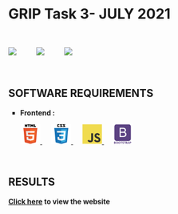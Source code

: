 # GRIP Task 3- JULY 2021

<br>

![](https://img.shields.io/github/forks/Candida18/GRIP?style=for-the-badge) &emsp; &emsp;
![](https://img.shields.io/github/stars/Candida18/GRIP?style=for-the-badge) &emsp; &emsp;
![](https://img.shields.io/github/license/Candida18/GRIP?style=for-the-badge) &emsp; &emsp;

<br>

## SOFTWARE REQUIREMENTS
<ul type="square">
  <li> <b> Frontend : </b>
       <p align="left"> 
          <a href="https://www.w3.org/html/" target="_blank" > 
            <img src="https://raw.githubusercontent.com/devicons/devicon/master/icons/html5/html5-original-wordmark.svg" alt="html5" width="40" height="40"/> 
          </a>    
         &emsp;
          <a href="https://www.w3schools.com/css/" target="_blank">
            <img src="https://raw.githubusercontent.com/devicons/devicon/master/icons/css3/css3-original-wordmark.svg" alt="css3" width="40" height="40"/> 
          </a> 
         &emsp;
         <a href="https://developer.mozilla.org/en-US/docs/Web/JavaScript" target="_blank"> 
           <img src="https://raw.githubusercontent.com/devicons/devicon/master/icons/javascript/javascript-original.svg" alt="javascript" width="40" height="40"/>
         </a>
         &emsp;
          <a href="https://getbootstrap.com" target="_blank"> 
            <img src="https://raw.githubusercontent.com/devicons/devicon/master/icons/bootstrap/bootstrap-plain-wordmark.svg" alt="bootstrap" width="40" height="40"/> 
          </a>
        </p> 
  </li>
  </ul>
  
  <br>
 
## RESULTS
<b><a href="">Click here</a> to view the website</b>
